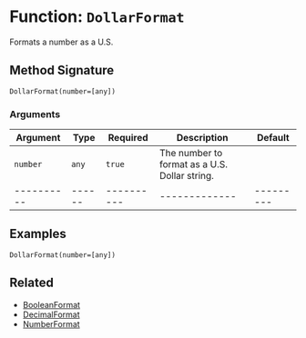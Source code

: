 [comment]: # (Note: This documentation is generated dynamically in the build process.  To modify the contents, change the javadoc on the _invoke method of the BIF class)

# Function: `DollarFormat`

Formats a number as a U.S.

## Method Signature
```
DollarFormat(number=[any])
```
### Arguments

| Argument | Type | Required | Description | Default |
|----------|------|----------|-------------|---------|
| `number` | `any` | `true` | The number to format as a U.S. Dollar string. | |
|----------|------|----------|-------------|---------|



## Examples

```
DollarFormat(number=[any])
```

## Related
  * [BooleanFormat](BooleanFormat.md)
  * [DecimalFormat](DecimalFormat.md)
  * [NumberFormat](NumberFormat.md)
